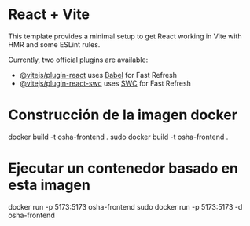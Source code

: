 # React + Vite

This template provides a minimal setup to get React working in Vite with HMR and some ESLint rules.

Currently, two official plugins are available:

- [@vitejs/plugin-react](https://github.com/vitejs/vite-plugin-react/blob/main/packages/plugin-react/README.md) uses [Babel](https://babeljs.io/) for Fast Refresh
- [@vitejs/plugin-react-swc](https://github.com/vitejs/vite-plugin-react-swc) uses [SWC](https://swc.rs/) for Fast Refresh


# Construcción de la imagen docker

docker build -t osha-frontend .
sudo docker build -t osha-frontend .

# Ejecutar un contenedor basado en esta imagen

docker run -p 5173:5173 osha-frontend
sudo docker run -p 5173:5173 -d osha-frontend